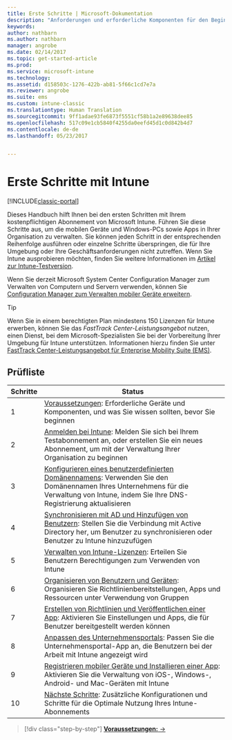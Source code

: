 ```yaml
---
title: Erste Schritte | Microsoft-Dokumentation
description: "Anforderungen und erforderliche Komponenten für den Beginn der Verwendung Ihres Intune-Abonnements"
keywords: 
author: nathbarn
ms.author: nathbarn
manager: angrobe
ms.date: 02/14/2017
ms.topic: get-started-article
ms.prod: 
ms.service: microsoft-intune
ms.technology: 
ms.assetid: d158503c-1276-422b-ab81-5f66c1cd7e7a
ms.reviewer: angrobe
ms.suite: ems
ms.custom: intune-classic
ms.translationtype: Human Translation
ms.sourcegitcommit: 9ff1adae93fe6873f5551cf58b1a2e89638dee85
ms.openlocfilehash: 517c09e1cb5840f4255da0eefd45d1c0d842b4d7
ms.contentlocale: de-de
ms.lasthandoff: 05/23/2017


---
```



# <a name="intune-quick-start-guide"></a>Erste Schritte mit Intune

[!INCLUDE[classic-portal](../includes/classic-portal.md)]

Dieses Handbuch hilft Ihnen bei den ersten Schritten mit Ihrem kostenpflichtigen Abonnement von Microsoft Intune. Führen Sie diese Schritte aus, um die mobilen Geräte und Windows-PCs sowie Apps in Ihrer Organisation zu verwalten. Sie können jeden Schritt in der entsprechenden Reihenfolge ausführen oder einzelne Schritte überspringen, die für Ihre Umgebung oder Ihre Geschäftsanforderungen nicht zutreffen. Wenn Sie Intune ausprobieren möchten, finden Sie weitere Informationen im [Artikel zur Intune-Testversion](/intune-classic/understand-explore/get-started-with-a-30-day-trial-of-microsoft-intune).  

Wenn Sie derzeit Microsoft System Center Configuration Manager zum Verwalten von Computern und Servern verwenden, können Sie [Configuration Manager zum Verwalten mobiler Geräte erweitern](https://docs.microsoft.com/sccm/mdm/understand/choose-between-standalone-intune-and-hybrid-mobile-device-management).

>[!TIP]
>Wenn Sie in einem berechtigten Plan mindestens 150 Lizenzen für Intune erwerben, können Sie das *FastTrack Center-Leistungsangebot* nutzen, einen Dienst, bei dem Microsoft-Spezialisten Sie bei der Vorbereitung Ihrer Umgebung für Intune unterstützen. Informationen hierzu finden Sie unter [FastTrack Center-Leistungsangebot für Enterprise Mobility Suite (EMS)](https://docs.microsoft.com/enterprise-mobility-security/Solutions/enterprise-mobility-fasttrack-program).

## <a name="checklist"></a>Prüfliste

| Schritte | Status  |
| ------------- |-------------|
| 1  | [Voraussetzungen](what-to-know-before-you-start-microsoft-intune.md): Erforderliche Geräte und Komponenten, und was Sie wissen sollten, bevor Sie beginnen|
| 2 |  [Anmelden bei Intune](start-with-a-paid-subscription-to-microsoft-intune-step-1.md): Melden Sie sich bei Ihrem Testabonnement an, oder erstellen Sie ein neues Abonnement, um mit der Verwaltung Ihrer Organisation zu beginnen   |  
| 3 | [Konfigurieren eines benutzerdefinierten Domänennamens](start-with-a-paid-subscription-to-microsoft-intune-step-2.md): Verwenden Sie den Domänennamen Ihres Unternehmens für die Verwaltung von Intune, indem Sie Ihre DNS-Registrierung aktualisieren   |
| 4 | [Synchronisieren mit AD und Hinzufügen von Benutzern](start-with-a-paid-subscription-to-microsoft-intune-step-3.md): Stellen Sie die Verbindung mit Active Directory her, um Benutzer zu synchronisieren oder Benutzer zu Intune hinzuzufügen  |
| 5 | [Verwalten von Intune-Lizenzen](start-with-a-paid-subscription-to-microsoft-intune-step-4.md): Erteilen Sie Benutzern Berechtigungen zum Verwenden von Intune|
| 6 | [Organisieren von Benutzern und Geräten](start-with-a-paid-subscription-to-microsoft-intune-step-5.md): Organisieren Sie Richtlinienbereitstellungen, Apps und Ressourcen unter Verwendung von Gruppen |
| 7 | [Erstellen von Richtlinien und Veröffentlichen einer App](start-with-a-paid-subscription-to-microsoft-intune-step-6.md): Aktivieren Sie Einstellungen und Apps, die für Benutzer bereitgestellt werden können |
| 8 | [Anpassen des Unternehmensportals](start-with-a-paid-subscription-to-microsoft-intune-step-7.md): Passen Sie die Unternehmensportal-App an, die Benutzern bei der Arbeit mit Intune angezeigt wird  |
| 9 | [Registrieren mobiler Geräte und Installieren einer App](start-with-a-paid-subscription-to-microsoft-intune-step-8.md): Aktivieren Sie die Verwaltung von iOS-, Windows-, Android- und Mac-Geräten mit Intune |
|10 | [Nächste Schritte](post-configuration-tasks.md): Zusätzliche Konfigurationen und Schritte für die Optimale Nutzung Ihres Intune-Abonnements|


>[!div class="step-by-step"]
[**Voraussetzungen:** &rarr;](what-to-know-before-you-start-microsoft-intune.md)

